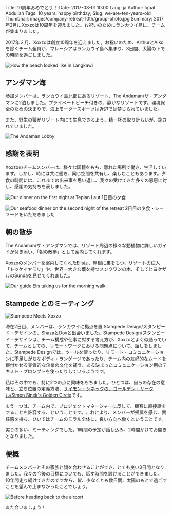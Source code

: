 Title: 10周年おめでとう！
Date: 2017-03-01 10:00
Lang: ja
Author: Iqbal Abdullah
Tags: 10 years; happy birthday;
Slug: we-are-ten-years-old
Thumbnail: images/company-retreat-10th/group-photo.jpg
Summary: 2017年2月にXoxzoは10周年を迎えました。お祝いのためにランカウイ島に、チームが集まりました。

2017年２月、Xoxzoは創立10周年を迎えました。お祝いのため、ArthurとAikoを除くチーム全員が、マレーシアはランカウイ島へ集まり、3日間、太陽の下での時間を過ごしました。

![How the beach looked like in
Langkawi]({filename}/images/company-retreat-10th/beach.jpg)

アンダマン海
-------------------------------------------------
参加メンバーは、ランカウイ島北部にあるリゾート、The Andaman/ザ・アンダマンに2泊しました。プライベートビーチ付きの、静かなリゾートです。環境保全のための決まりで、海上モータースポーツは近辺では禁じられていました。

また、野生の猿がリゾート内にて生息できるよう、精一杯の取り計らいが、施されていました。

![The Andaman Lobby]({filename}/images/company-retreat-10th/the-andaman-lobby.jpg)

感謝を表明
-------------------------------------------------
Xoxzoのチームメンバーは、様々な国籍をもち、離れた場所で働き、生活しています。しかし、時には共に働き、同じ空間を共有し、楽しむこともあります。夕食の時間には、これまでの出来事を思い返し、我々の受けてきた多くの恩恵に対し、感謝の気持ちを表しました。

![Our dinner on the first night at Tepian Laut]({filename}/images/company-retreat-10th/tl-dinner.jpg)
1日目の夕食

![Our seafood dinner on the second night of the
retreat]({filename}/images/company-retreat-10th/jala-dinner-cat.jpg)
2日目の夕食・シーフードをいただきました

朝の散歩
-------------------------------------------------
The Andaman/ザ・アンダマンでは、リゾート周辺の様々な動植物に詳しいガイドが付き添い、「朝の散歩」として案内してくれます。

Xoxzoのメンバーを案内してくれたElisは、屋根に巣をもつ、リゾートの住人「トッケイヤモリ」や、世界一大きな葉を持つメンクワンの木、そしてヒヨケザルのSundaを見せてくれました。

![Our guide Elis taking us for the morning
walk]({filename}/images/company-retreat-10th/morning-walk.jpg)

Stampede とのミーティング
-------------------------------------------------
![Stampede Meets Xoxzo]({filename}/images/company-retreat-10th/stampede-xoxzo.jpg)

滞在2日目、メンバーは、ランカウイに拠点を置 Stampede Design/スタンピード・デザインの、ShazaとDovと出会いました。Stampede Design/スタンピード・デザインは、チーム構成や仕事に対する考え方が、Xoxzoとよく似通っていて、チームとしての、リモートワークにおける問題点について、話しをしました。Stampede Designでは、ツールを使ったり、リモート・コミュニケーションに不足しがちなボディ・ランゲージであったり、チーム内の友好的なムードを根付かせる実質的な企業の文化を補う、ある決まったコミュニケーション用のテキスト・プロンプトを使ったりしているようです。

私はその中でも、特に2つの点に興味をもちました。ひとつは、自らの存在の意味と、立ち位置の定義方法、[サイモン・シネックの、ゴールデン・サークル/Simon Sinek's Golden Circle](https://www.ted.com/talks/simon_sinek_how_great_leaders_inspire_action)です。

もう一つは、チーム内で、プロジェクトマネージャーに反して、顧客に直接話をすることを許容する、ということです。これにより、メンバーが帰属を感じ、責任感を持ち、ひいてはチームのモラル全体に、良い方向へ働くということです。

実りの多い、ミーティングでした。1時間の予定が話し込み、2時間かけてお開きとなりました。

梗概
-------------------------------------------------
チームメンバーとその家族と顔を合わせることができ、とても良い3日間となりました。我々の今後の目標についても、話す時間を設けることができました。
10年間走り続けてきたのですから、皆、少なくとも数日間、太陽のもとで過ごすことを望んで止まなかったことでしょう。

![Before heading back to the airport]({filename}/images/company-retreat-10th/group-photo.jpg)

また会いましょう！

